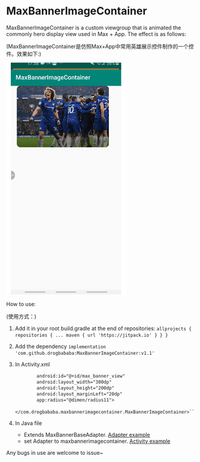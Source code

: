 MaxBannerImageContainer
=====

MaxBannerImageContainer is a custom viewgroup that is animated the commonly hero display view used in Max + App. The effect is as follows:

(MaxBannerImageContainer是仿照Max+App中常用英雄展示控件制作的一个控件。效果如下:)

![](/show.gif)

How to use:

(使用方式：)

1. Add it in your root build.gradle at the end of repositories:
    	```allprojects {
    		repositories {
    			...
    			maven { url 'https://jitpack.io' }
    		}
    	}```
    	
2. Add the dependency
    ```implementation 'com.github.drogbababa:MaxBannerImageContainer:v1.1'```

3. In Activity.xml
    ```<com.drogbababa.maxbannerimagecontainer.MaxBannerImageContainer
            android:id="@+id/max_banner_view"
            android:layout_width="300dp"
            android:layout_height="200dp"
            android:layout_marginLeft="20dp"
            app:radius="@dimen/radius11">
       </com.drogbababa.maxbannerimagecontainer.MaxBannerImageContainer>```

4. In Java file
    - Extends MaxBannerBaseAdapter. [Adapter example](sample/src/main/java/com/drogbababa/maxbannerimagecontainer/ExampleImageAdapter.java)
    - set Adapter to maxbannerimagecontainer. [Activity example](sample/src/main/java/com/drogbababa/maxbannerimagecontainer/MainActivity.java)
    
Any bugs in use are welcome to issue~